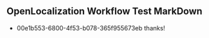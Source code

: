 ## OpenLocalization Workflow Test MarkDown
* 00e1b553-6800-4f53-b078-365f955673eb thanks!

<!--HONumber=Aug16_HO3-->


